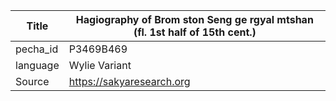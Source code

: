 |Title | Hagiography of Brom ston Seng ge rgyal mtshan (fl. 1st half of 15th cent.) 
| --- | --- 
|pecha_id | P3469B469
|language | Wylie Variant
|Source | https://sakyaresearch.org